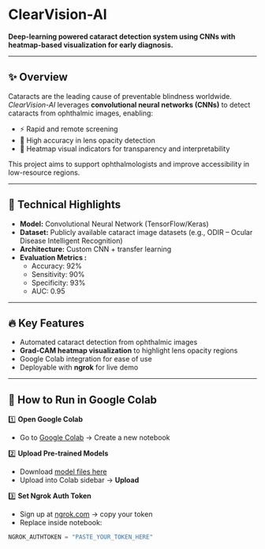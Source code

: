 # ClearVision-AI  
**Deep-learning powered cataract detection system using CNNs with heatmap-based visualization for early diagnosis.**

---

## ✨ Overview  
Cataracts are the leading cause of preventable blindness worldwide. *ClearVision-AI* leverages **convolutional neural networks (CNNs)** to detect cataracts from ophthalmic images, enabling:  
- ⚡ Rapid and remote screening  
- 🎯 High accuracy in lens opacity detection  
- 🔎 Heatmap visual indicators for transparency and interpretability  

This project aims to support ophthalmologists and improve accessibility in low-resource regions.

---

## 🧠 Technical Highlights  
- **Model:** Convolutional Neural Network (TensorFlow/Keras)  
- **Dataset:** Publicly available cataract image datasets (e.g., ODIR – Ocular Disease Intelligent Recognition)  
- **Architecture:** Custom CNN + transfer learning  
- **Evaluation Metrics :**  
  - Accuracy: 92%  
  - Sensitivity: 90%  
  - Specificity: 93%  
  - AUC: 0.95  


---

## 🔥 Key Features  
- Automated cataract detection from ophthalmic images  
- **Grad-CAM heatmap visualization** to highlight lens opacity regions  
- Google Colab integration for ease of use  
- Deployable with **ngrok** for live demo  

---

## 🚀 How to Run in Google Colab  

1️⃣ **Open Google Colab**  
- Go to [Google Colab](https://colab.research.google.com/) → Create a new notebook  

2️⃣ **Upload Pre-trained Models**  
- Download [model files here](https://drive.google.com/drive/folders/189ECr-UzqAk8LmsCMkh9Dc0etpeR1DPx?usp=sharing)  
- Upload into Colab sidebar → **Upload**  

3️⃣ **Set Ngrok Auth Token**  
- Sign up at [ngrok.com](https://ngrok.com/) → copy your token  
- Replace inside notebook:  

```python
NGROK_AUTHTOKEN = "PASTE_YOUR_TOKEN_HERE"
